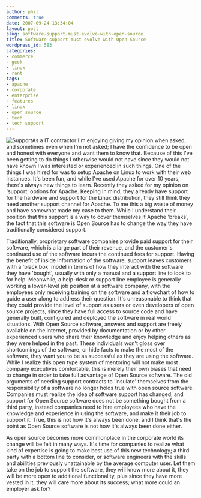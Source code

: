 ```yaml
---
author: phil
comments: true
date: 2007-09-24 13:34:04
layout: post
slug: software-support-must-evolve-with-open-source
title: Software support must evolve with Open Source
wordpress_id: 583
categories:
- commerce
- geek
- linux
- rant
tags:
- apache
- corporate
- enterprise
- features
- linux
- open source
- tech
- tech support
---
```


![Support](http://fak3r.com/wp-content/uploads/2007/09/2-nlsdisplay.jpg)As a IT contractor I'm enjoying giving my opinion when asked, and sometimes even when I'm not asked; I have the confidence to be open and honest with everyone and want them to know that. Because of this I've been getting to do things I otherwise would not have since they would not have known I was interested or experienced in such things. One of the things I was hired for was to setup Apache on Linux to work with their web instances. It's been fun, and while I've used Apache for over 10 years, there's always new things to learn. Recently they asked for my opinion on 'support' options for Apache. Keeping in mind, they already have support for the hardware and support for the Linux distribution, they still think they need another support channel for Apache. To me this a big waste of money and have somewhat made my case to them. While I understand their position that this support is a way to cover themselves if Apache 'breaks', the fact that this software is Open Source has to change the way they have traditionally considered support.

<!-- more -->

Traditionally, proprietary software companies provide paid support for their software, which is a large part of their revenue, and the customer's continued use of the software incurs the continued fees for support. Having the benefit of inside information of the software, support leaves customers with a 'black box' model in terms of how they interact with the software they have 'bought', usually with only a manual and a support line to look to for help. Meanwhile, a help-desk or support line employee is generally working a lower-level job position at a software company, with the employees only receiving training on the software and a flowchart of how to guide a user along to address their question. It's unreasonable to think that they could provide the level of support as users or even developers of open source projects, since they have full access to source code and have generally built, configured and deployed the software in real world situations. With Open Source software, answers and support are freely available on the internet, provided by documentation or by other experienced users who share their knowledge and enjoy helping others as they were helped in the past. These individuals won't gloss over shortcomings of the software, or hide facts to make the most of the software, they want you to be as successful as they are using the software. While I realize this open type system of mentoring will not make most company executives comfortable, this is merely their own biases that need to change in order to take full advantage of Open Source software. The old arguments of needing support contracts to 'insulate' themselves from the responsibility of a software no longer holds true with open source software. Companies must realize the idea of software support has changed, and support for Open Source software does not be something bought from a third party, instead companies need to hire employees who have the knowledge and experience in using the software, and make it their job to support it. True, this is not how it's always been done, and I think that's the point as Open Source software is not how it's always been done either.

As open source becomes more commonplace in the corporate world its change will be felt in many ways. It's time for companies to realize what kind of expertise is going to make best use of this new technology; a third party with a bottom line to consider, or software engineers with the skills and abilities previously unattainable by the average computer user. Let them take on the job to support the software, they will know more about it, they will be more open to additional functionality, plus since they have more vested in it, they will care more about its success; what more could an employer ask for?
